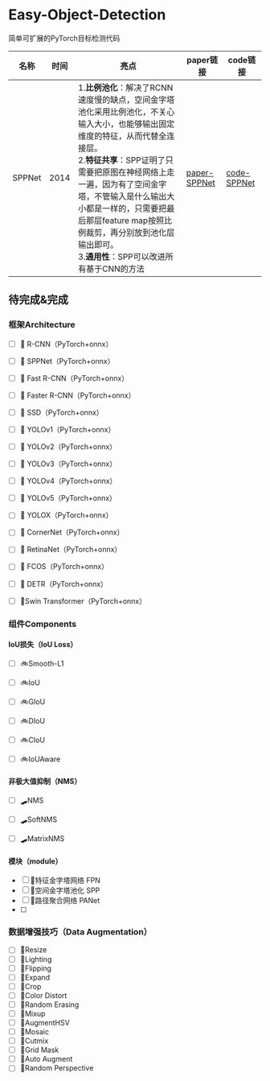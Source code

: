 # Easy-Object-Detection
简单可扩展的PyTorch目标检测代码

| 名称   | 时间 | 亮点                                                         | paper链接                                                    | code链接                                                     |
| ------ | ---- | ------------------------------------------------------------ | ------------------------------------------------------------ | ------------------------------------------------------------ |
| SPPNet | 2014 | 1.**比例池化**：解决了RCNN速度慢的缺点，空间金字塔池化采用比例池化，不关心输入大小，也能够输出固定维度的特征，从而代替全连接层。<br />2.**特征共享**：SPP证明了只需要把原图在神经网络上走一遍，因为有了空间金字塔，不管输入是什么输出大小都是一样的，只需要把最后那层feature map按照比例裁剪，再分别放到池化层输出即可。<br />3.**通用性**：SPP可以改进所有基于CNN的方法 | [paper-SPPNet](https://link.springer.com/content/pdf/10.1007/978-3-319-10578-9_23.pdf) | [code-SPPNet](https://github.com/Windxy/Easy-Object-Detection/blob/main/SPPNet/SPPNet.py) |



## 待完成&完成

### 框架Architecture

- [ ] 🚌 R-CNN（PyTorch+onnx）
- [ ] 🚌 SPPNet（PyTorch+onnx）
- [ ] 🚌 Fast R-CNN（PyTorch+onnx）
- [ ] 🚌 Faster R-CNN（PyTorch+onnx）
- [ ] 🚌 SSD（PyTorch+onnx）
- [ ] 🚌 YOLOv1（PyTorch+onnx）
- [ ] 🚌 YOLOv2（PyTorch+onnx）
- [ ] 🚌 YOLOv3（PyTorch+onnx）
- [ ] 🚌 YOLOv4（PyTorch+onnx）
- [ ] 🚌 YOLOv5（PyTorch+onnx）
- [ ] 🚌 YOLOX（PyTorch+onnx）
- [ ] 🚌 CornerNet（PyTorch+onnx）
- [ ] 🚌 RetinaNet（PyTorch+onnx）
- [ ] 🚌 FCOS（PyTorch+onnx）
- [ ] 🚌 DETR（PyTorch+onnx）
- [ ] 🚌Swin Transformer（PyTorch+onnx）



### 组件Components

#### IoU损失（IoU Loss）

- [ ] 🚲Smooth-L1

- [ ] 🚲IoU

- [ ] 🚲GIoU

- [ ] 🚲DIoU

- [ ] 🚲CIoU

- [ ] 🚲IoUAware

  

#### 非极大值抑制（NMS）

- [ ] 🛹NMS
- [ ] 🛹SoftNMS
- [ ] 🛹MatrixNMS



#### 模块（module）

- [ ] 🚚特征金字塔网络 FPN
- [ ] 🚚空间金字塔池化 SPP
- [ ] 🚚路径聚合网络 PANet
- [ ] 



### 数据增强技巧（Data Augmentation）

- [ ] 🚕Resize
- [ ] 🚕Lighting
- [ ] 🚕Flipping
- [ ] 🚕Expand
- [ ] 🚕Crop
- [ ] 🚕Color Distort
- [ ] 🚕Random Erasing
- [ ] 🚕Mixup
- [ ] 🚕AugmentHSV
- [ ] 🚕Mosaic
- [ ] 🚕Cutmix
- [ ] 🚕Grid Mask
- [ ] 🚕Auto Augment
- [ ] 🚕Random Perspective
